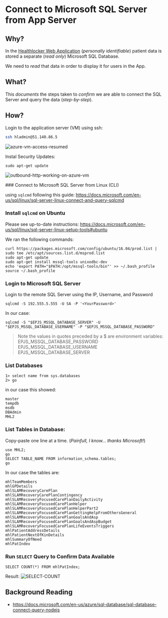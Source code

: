 # Connect to Microsoft SQL Server from App Server

## Why?

In the
[Healthlocker Web Application](https://github.com/healthlocker/healthlocker)
(_personally identifiable_) patient data is stored a separate (_read only_)
Microsoft SQL Database.

We need to _read_ that data in order to display it for users in the App.

## What?

This _documents_ the steps taken to _confirm_ we are
able to connect the SQL Server and query the data (_step-by-step_).

## How?

Login to the application server (VM) using ssh:

<!--

```
ssh hladmin@51.140.45.21
```

Connection timed out.
![ssh-connection-time-out](https://user-images.githubusercontent.com/194400/27030732-4c29b69a-4f65-11e7-8d59-ecde253bbdc4.png)

IP Address updated to 51.140.66.108 without _any warning_ ...

Attempted to ssh in:
```
ssh hladmin@51.140.66.108
```
Got:
![image](https://user-images.githubusercontent.com/194400/27037104-d89f4d24-4f7e-11e7-89a1-eb68b9022082.png)
```
Unable to negotiate with 51.140.66.108 port 22: no matching host key type found. Their offer: ssh-dss
```
see: https://askubuntu.com/questions/836048/ssh-returns-no-matching-host-key-type-found-their-offer-ssh-dss

```sh
ssh -oHostKeyAlgorithms=+ssh-dss hladmin@51.140.66.108
```
> Note: the VM is restricted/protected by RSA Public Key.

20 Emails and 27h later ...
![20-emails](https://user-images.githubusercontent.com/194400/27083120-5cb9707e-503f-11e7-85b8-eff7761f5cc3.png)

_Finally_, Got access to a _new_ VM on a different IP Address:

-->

```sh
ssh hladmin@51.140.86.5
```

![azure-vm-access-resumed](https://user-images.githubusercontent.com/194400/27083153-77f4e56c-503f-11e7-9034-87ac1079b7dc.png)

Instal Security Updates:

```
sudo apt-get update
```
![outbound-http-working-on-azure-vm](https://user-images.githubusercontent.com/194400/27087776-d47b3a44-504d-11e7-94de-b625a2b86312.png)

### Connect to Microsoft SQL Server from Linux (CLI)

using `sqlcmd` following this guide:
https://docs.microsoft.com/en-us/sql/linux/sql-server-linux-connect-and-query-sqlcmd

### Install `sqlcmd` on Ubuntu

Please see up-to-date instructions:
https://docs.microsoft.com/en-us/sql/linux/sql-server-linux-setup-tools#ubuntu

We ran the following commands:
```
curl https://packages.microsoft.com/config/ubuntu/16.04/prod.list | sudo tee /etc/apt/sources.list.d/msprod.list
sudo apt-get update
sudo apt-get install mssql-tools unixodbc-dev
echo 'export PATH="$PATH:/opt/mssql-tools/bin"' >> ~/.bash_profile
source ~/.bash_profile
```

### Login to Microsoft SQL Server

Login to the remote SQL Server using the IP, Username,
and Password
```
sqlcmd -S 192.555.5.555 -U SA -P '<YourPassword>'
```

In our case:

```
sqlcmd -S "$EPJS_MSSQL_DATABASE_SERVER" -U "$EPJS_MSSQL_DATABASE_USERNAME" -P "$EPJS_MSSQL_DATABASE_PASSWORD"
```
> Note the values in quotes preceded by a $ are environment variables:
EPJS_MSSQL_DATABASE_PASSWORD
EPJS_MSSQL_DATABASE_USERNAME
EPJS_MSSQL_DATABASE_SERVER

### List Databases

```
1> select name from sys.databases
2> go
```

in our case this showed:
```
master
tempdb
msdb
DBAdmin
MHL2
```
### List Tables in Database:

Copy-paste one line at a time. (_Painfull, I know... thanks Microsoft!_)
```
use MHL2;
go
SELECT TABLE_NAME FROM information_schema.tables;
go
```
In our case the tables are:
```
mhlTeamMembers
mhlGPDetails
mhlSLAMRecoveryCarePlan
mhlSLAMRecoveryCarePlanContingency
mhlSLAMRecoveryFocusedCarePlanDailyActivity
mhlSLAMRecoveryFocusedCarePlanHelper
mhlSLAMRecoveryFocusedCarePlanHelperPart2
mhlSLAMRecoveryFocusedCarePlanGettingHelpFromOthersGeneral
mhlSLAMRecoveryFocusedCarePlanGoalsAndAsp
mhlSLAMRecoveryFocusedCarePlanGoalsAndAspBudget
mhlSLAMRecoveryFocusedCarePlanLifeEventsTriggers
mhlPatientAddressDetails
mhlPatientNextOfKinDetails
mhlSummaryOfNeed
mhlPatIndex
```

### Run `SELECT` Query to Confirm Data Available

```
SELECT COUNT(*) FROM mhlPatIndex;
```

Result:
![SELECT-COUNT](https://user-images.githubusercontent.com/194400/27328390-eb9ab96e-55a9-11e7-95b0-c0628ef7af92.png)


## Background Reading

+ https://docs.microsoft.com/en-us/azure/sql-database/sql-database-connect-query-nodejs
